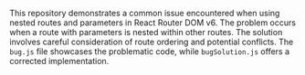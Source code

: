 This repository demonstrates a common issue encountered when using nested routes and parameters in React Router DOM v6. The problem occurs when a route with parameters is nested within other routes.  The solution involves careful consideration of route ordering and potential conflicts.  The `bug.js` file showcases the problematic code, while `bugSolution.js` offers a corrected implementation.